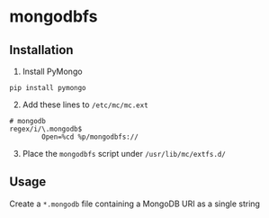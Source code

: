 # mongodbfs

## Installation

1) Install PyMongo

```
pip install pymongo
```

2) Add these lines to `/etc/mc/mc.ext`

```
# mongodb
regex/i/\.mongodb$
        Open=%cd %p/mongodbfs://
```

3) Place the `mongodbfs` script under `/usr/lib/mc/extfs.d/`

## Usage

Create a `*.mongodb` file containing a MongoDB URI as a single string
